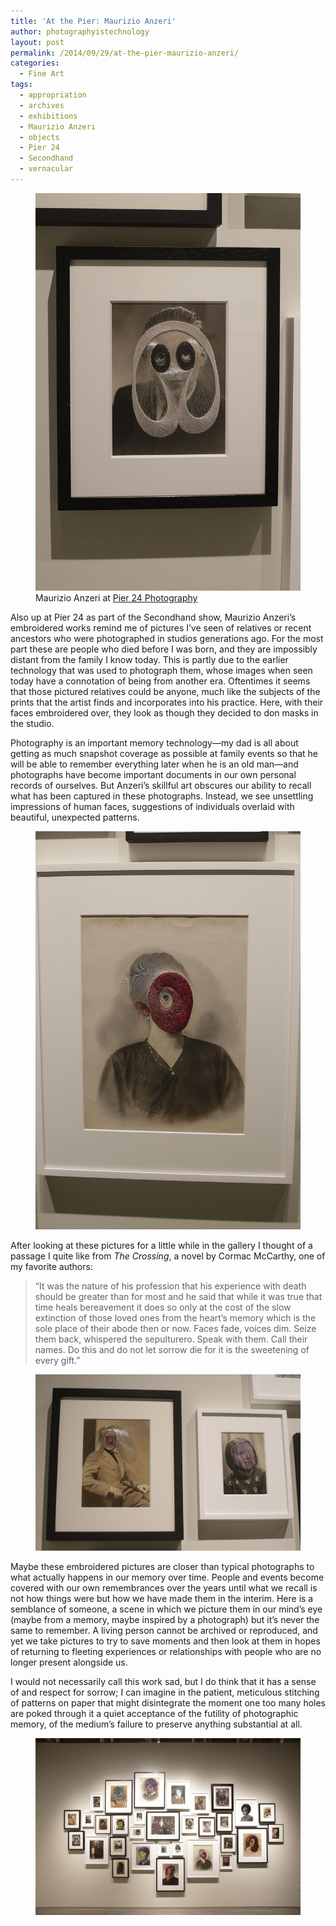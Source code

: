 ```yaml
---
title: 'At the Pier: Maurizio Anzeri'
author: photographyistechnology
layout: post
permalink: /2014/09/29/at-the-pier-maurizio-anzeri/
categories:
  - Fine Art
tags:
  - appropriation
  - archives
  - exhibitions
  - Maurizio Anzeri
  - objects
  - Pier 24
  - Secondhand
  - vernacular
---
```

<figure>
<img src="/assets/2014/09/anzeri_youngman-682x1024.jpg" alt="Maurizio Anzeri Embroidered Photographs at Pier 24" />
<figcaption>
Maurizio Anzeri at <a href="http://www.pier24.org">Pier 24 Photography</a>
</figcaption>
</figure>
Also up at Pier 24 as part of the Secondhand show, Maurizio Anzeri&#8217;s embroidered works remind me of pictures I&#8217;ve seen of relatives or recent ancestors who were photographed in studios generations ago. For the most part these are people who died before I was born, and they are impossibly distant from the family I know today. This is partly due to the earlier technology that was used to photograph them, whose images when seen today have a connotation of being from another era. Oftentimes it seems that those pictured relatives could be anyone, much like the subjects of the prints that the artist finds and incorporates into his practice. Here, with their faces embroidered over, they look as though they decided to don masks in the studio.

Photography is an important memory technology—my dad is all about getting as much snapshot coverage as possible at family events so that he will be able to remember everything later when he is an old man—and photographs have become important documents in our own personal records of ourselves. But Anzeri&#8217;s skillful art obscures our ability to recall what has been captured in these photographs. Instead, we see unsettling impressions of human faces, suggestions of individuals overlaid with beautiful, unexpected patterns.  
<!--more-->

<figure>
<img src="/assets/2014/09/anzeri_woman-682x1024.jpg" alt="Maurizio Anzeri Embroidered Photographs at Pier 24" />
</figure>

After looking at these pictures for a little while in the gallery I thought of a passage I quite like from *The Crossing*, a novel by Cormac McCarthy, one of my favorite authors:

> “It was the nature of his profession that his experience with death should be greater than for most and he said that while it was true that time heals bereavement it does so only at the cost of the slow extinction of those loved ones from the heart&#8217;s memory which is the sole place of their abode then or now. Faces fade, voices dim. Seize them back, whispered the sepulturero. Speak with them. Call their names. Do this and do not let sorrow die for it is the sweetening of every gift.”

<figure>
<img src="/assets/2014/09/anzeri_portraitpair-1024x682.jpg" alt="Maurizio Anzeri Embroidered Photographs at Pier 24" />
</figure>

Maybe these embroidered pictures are closer than typical photographs to what actually happens in our memory over time. People and events become covered with our own remembrances over the years until what we recall is not how things were but how we have made them in the interim. Here is a semblance of someone, a scene in which we picture them in our mind&#8217;s eye (maybe from a memory, maybe inspired by a photograph) but it&#8217;s never the same to remember. A living person cannot be archived or reproduced, and yet we take pictures to try to save moments and then look at them in hopes of returning to fleeting experiences or relationships with people who are no longer present alongside us.

I would not necessarily call this work sad, but I do think that it has a sense of and respect for sorrow; I can imagine in the patient, meticulous stitching of patterns on paper that might disintegrate the moment one too many holes are poked through it a quiet acceptance of the futility of photographic memory, of the medium&#8217;s failure to preserve anything substantial at all.

<figure>
<img src="/assets/2014/09/anzeri_wall-1024x682.jpg" alt="Maurizio Anzeri Embroidered Photographs at Pier 24" />
</figure>
